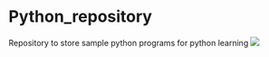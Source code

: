# Python_repository
Repository to store sample python programs for python learning 
<img src="https://i.ytimg.com/vi/4UcqECQe5Kc/maxresdefault.jpg" >
